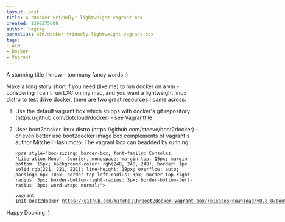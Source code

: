 ```yaml
---
layout: post
title: A "Docker Friendly" lightweight vagrant box
created: 1390375608
author: hagzag
permalink: alm/docker-friendly-lightweight-vagrant-box
tags:
- ALM
- Docker
- Vagrant
---
```

<p>A stunning title I know - too many fancy words :)</p>

<p>Make a long story short if you need (like me) to run docker on a vm - consdering I can&#39;t run LXC on my mac, and you want a lightweight linux distro to test drive docker, there are two great resources I came across:</p>

<ol>
	<li>Use the default vagrant box which shipps with docker&#39;s git repository (https://github.com/dotcloud/docker) - see <a href="https://github.com/dotcloud/docker/blob/master/Vagrantfile">Vagrantfile</a></li>
	<li>
	<p>User boot2docker linux distro (https://github.com/steeve/boot2docker) - or even better use boot2docker image box complements of vagrant&#39;s author&nbsp;Mitchell Hashimoto. The vagrant box can beadded by running:&nbsp;</p>

	<pre style="box-sizing: border-box; font-family: Consolas, 'Liberation Mono', Courier, monospace; margin-top: 15px; margin-bottom: 15px; background-color: rgb(248, 248, 248); border: 1px solid rgb(221, 221, 221); line-height: 19px; overflow: auto; padding: 6px 10px; border-top-left-radius: 3px; border-top-right-radius: 3px; border-bottom-right-radius: 3px; border-bottom-left-radius: 3px; word-wrap: normal;">
<code style="box-sizing: border-box; font-family: Consolas, 'Liberation Mono', Courier, monospace; font-size: 12px; margin: 0px; padding: 0px; border: none; background-color: transparent; border-top-left-radius: 3px; border-top-right-radius: 3px; border-bottom-right-radius: 3px; border-bottom-left-radius: 3px; white-space: pre; word-wrap: normal; background-position: initial initial; background-repeat: initial initial;">vagrant init boot2docker https://github.com/mitchellh/boot2docker-vagrant-box/releases/download/v0.3.0/boot2docker.box</code></pre>
	</li>
</ol>

<p>Happy Docking :)</p>
